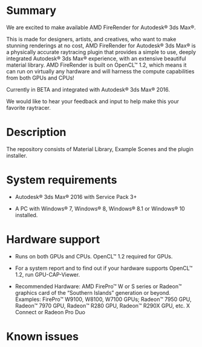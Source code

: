 # Summary

We are excited to make available AMD FireRender for Autodesk® 3ds Max®.

This is made for designers, artists, and creatives, who want to make stunning renderings at no cost, AMD FireRender for Autodesk® 3ds Max® is a physically accurate raytracing plugin that provides a simple to use, deeply integrated Autodesk® 3ds Max® experience, with an extensive beautiful material library. AMD FireRender is built on OpenCL™ 1.2, which means it can run on virtually any hardware and will harness the compute capabilities from both GPUs and CPUs!

Currently in BETA and integrated with Autodesk® 3ds Max® 2016.

 We would like to hear your feedback and input to help make this your favorite raytracer.



# Description

The repository consists of Material Library, Example Scenes and the plugin installer.



# System requirements

 - Autodesk® 3ds Max® 2016 with Service Pack 3+

 - A PC with Windows® 7, Windows® 8, Windows® 8.1 or Windows® 10 installed.



# Hardware  support

 - Runs on both GPUs and CPUs. OpenCL™ 1.2 required for GPUs.

 - For a system report and to find out if your hardware supports OpenCL™ 1.2, run GPU-CAP-Viewer.

 - Recommended Hardware: AMD FirePro™ W or S series or Radeon™ graphics card of the “Southern Islands” generation or beyond. Examples: FirePro™ W9100, W8100, W7100 GPUs; Radeon™ 7950 GPU, Radeon™ 7970 GPU, Radeon™ R280 GPU, Radeon™ R290X GPU, etc. X Connect or Radeon Pro Duo



# Known issues
